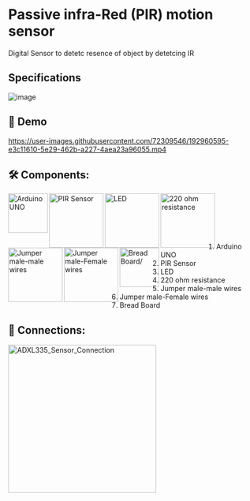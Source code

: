 #  Passive infra-Red (PIR) motion sensor
Digital Sensor to detetc resence of object by detetcing IR

## Specifications
![image](https://user-images.githubusercontent.com/72309546/192954164-2b734b3d-6c87-4492-a903-00de990d13cb.png)

## 🎥 Demo
https://user-images.githubusercontent.com/72309546/192960595-e3c11610-5e29-462b-a227-4aea23a96055.mp4



## 🛠️ Components:
<img align="left" alt="Arduino UNO" width="80px" src="https://upload.wikimedia.org/wikipedia/commons/thumb/3/38/Arduino_Uno_-_R3.jpg/220px-Arduino_Uno_-_R3.jpg" draggable="false"/>
 
 
 <img align="left" alt="PIR Sensor" width="110px" src="https://mostelectronic.com/wp-content/uploads/2022/08/HC-SR501-1.jpg" draggable="false"/>
   
 <img align="left" alt="LED" width="110px" src="http://cdn.shopify.com/s/files/1/0300/6424/6919/products/male-to-female-jumper-wires_1200x1200.jpg?v=1645636950" draggable="false"/>
 
 <img align="left" alt="220 ohm resistance" width="110px" src="https://makerselectronics.com/wp-content/uploads/2016/07/resistor-0.25-watt.jpg" draggable="false"/>
   
<img align="left" alt="Jumper male-male wires" width="110px" src="https://potentiallabs.com/cart/image/cache/catalog/nov-dec/m-m-800x600.jpg" draggable="false"/>
 
 <img align="left" alt="Jumper male-Female wires" width="110px" src="http://cdn.shopify.com/s/files/1/0300/6424/6919/products/male-to-female-jumper-wires_1200x1200.jpg?v=1645636950" draggable="false"/>
 
 <img align="left" alt="Bread Board/" width="80px" src="https://www.ubuy.com.bh/productimg/?image=aHR0cHM6Ly9tLm1lZGlhLWFtYXpvbi5jb20vaW1hZ2VzL0kvNjFwK1FUYk1mNUwuX1NMMTAxMF8uanBn.jpg" draggable="false"/>
 <br><br><br><br><br>
 
 <ol>
 <li>Arduino UNO</li>
 <li>PIR Sensor</li>
  <li>LED</li>
  <li>220 ohm resistance</li>
 <li>Jumper male-male wires</li>
 <li>Jumper male-Female wires</li>
 <li>Bread Board</li>
 </ol>

## 🔌 Connections:
<img width="300px" alt="ADXL335_Sensor_Connection" src="https://user-images.githubusercontent.com/72309546/192961504-bed94bfb-2708-4fee-a6ba-e3ff05ddd965.png">
